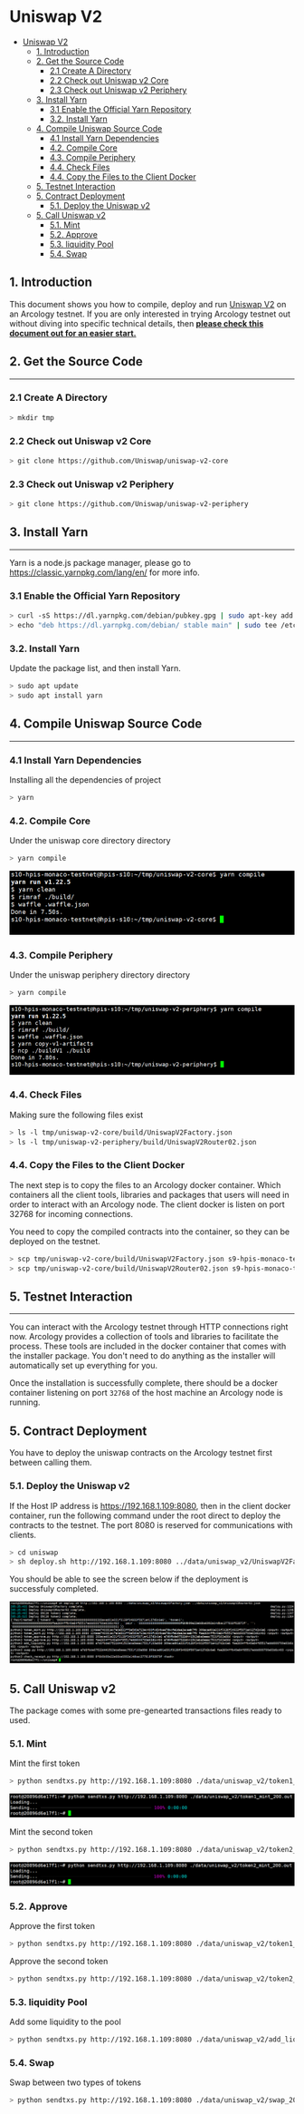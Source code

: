 # Uniswap V2
  
- [Uniswap V2](#uniswap-v2)
  - [1. Introduction](#1-introduction)
  - [2. Get the Source Code](#2-get-the-source-code)
    - [2.1 Create A Directory](#21-create-a-directory)
    - [2.2 Check out Uniswap v2 Core](#22-check-out-uniswap-v2-core)
    - [2.3 Check out Uniswap v2 Periphery](#23-check-out-uniswap-v2-periphery)
  - [3. Install Yarn](#3-install-yarn)
    - [3.1 Enable the Official Yarn Repository](#31-enable-the-official-yarn-repository)
    - [3.2. Install Yarn](#32-install-yarn)
  - [4. Compile Uniswap Source Code](#4-compile-uniswap-source-code)
    - [4.1 Install Yarn Dependencies](#41-install-yarn-dependencies)
    - [4.2. Compile Core](#42-compile-core)
    - [4.3. Compile Periphery](#43-compile-periphery)
    - [4.4. Check Files](#44-check-files)
    - [4.4. Copy the Files to the Client Docker](#44-copy-the-files-to-the-client-docker)
  - [5. Testnet Interaction](#5-testnet-interaction)
  - [5. Contract Deployment](#5-contract-deployment)
    - [5.1. Deploy the Uniswap v2](#51-deploy-the-uniswap-v2)
  - [5. Call Uniswap v2](#5-call-uniswap-v2)
    - [5.1. Mint](#51-mint)
    - [5.2. Approve](#52-approve)
    - [5.3. liquidity Pool](#53-liquidity-pool)
    - [5.4. Swap](#54-swap)

## 1. Introduction

This document shows you how to compile, deploy and run [Uniswap V2](https://github.com/Uniswap) on an Arcology testnet. If you are only interested in trying Arcology testnet out without diving into specific technical details, then **[please check this document out for an easier start.](./uniswap-v2-test-scripts.md)**

## 2. Get the Source Code

---

### 2.1 Create A Directory

```sh
> mkdir tmp
```

### 2.2 Check out Uniswap v2 Core

```sh
> git clone https://github.com/Uniswap/uniswap-v2-core
```

### 2.3 Check out Uniswap v2 Periphery

```sh
> git clone https://github.com/Uniswap/uniswap-v2-periphery
```

## 3. Install Yarn

---
Yarn is a node.js package manager, please go to https://classic.yarnpkg.com/lang/en/ for more info.

### 3.1 Enable the Official Yarn Repository

```sh
> curl -sS https://dl.yarnpkg.com/debian/pubkey.gpg | sudo apt-key add -
> echo "deb https://dl.yarnpkg.com/debian/ stable main" | sudo tee /etc/apt/sources.list.d/yarn.list
```

### 3.2. Install Yarn

Update the package list, and then install Yarn.

```sh
> sudo apt update
> sudo apt install yarn
```

## 4. Compile Uniswap Source Code

---

### 4.1 Install Yarn Dependencies

Installing all the dependencies of project

``` sh
> yarn
```

### 4.2. Compile Core

Under the uniswap core directory directory  

```sh
> yarn compile
```

![alt text](./img/yarn-core-compile.png)

### 4.3. Compile Periphery

Under the uniswap periphery directory directory  

```sh
> yarn compile
```

![alt text](./img/yarn-periphery-compile.png)

### 4.4. Check Files

Making sure the following files exist

```sh
> ls -l tmp/uniswap-v2-core/build/UniswapV2Factory.json
> ls -l tmp/uniswap-v2-periphery/build/UniswapV2Router02.json
```

### 4.4. Copy the Files to the Client Docker

The next step is to copy the files to an Arcology docker container. Which containers all the client tools, libraries and packages that users will need in order to interact with an Arcology node. The client docker is listen on port 32768 for incoming connections.

You need to copy the compiled contracts into the container, so they can be deployed on the testnet.

```sh
> scp tmp/uniswap-v2-core/build/UniswapV2Factory.json s9-hpis-monaco-testnet@192.168.1.109:/home/txs
> scp tmp/uniswap-v2-core/build/UniswapV2Router02.json s9-hpis-monaco-testnet@192.168.1.109:/home/txs
```

## 5. Testnet Interaction

---
You can interact with the Arcology testnet through HTTP connections right now. Arcology provides a collection of tools and libraries to facilitate the process. These tools are included in the docker container that comes with the installer package. You don't need to do anything as the installer will automatically set up everything for you.

Once the installation is successfully complete, there should be a docker container listening on port `32768` of the host machine an Arcology node is running.

## 5. Contract Deployment

You have to deploy the uniswap contracts on the Arcology testnet first between calling them.

### 5.1. Deploy the Uniswap v2

If the Host IP address is https://192.168.1.109:8080, then in the client docker container, run the following command under the root direct to deploy the contracts to the testnet. The port 8080 is reserved for communications with clients.

```sh
> cd uniswap
> sh deploy.sh http://192.168.1.109:8080 ../data/uniswap_v2/UniswapV2Factory.json ../data/uniswap_v2/UniswapV2Router02.json
```

You should be able to see the screen below if the deployment is successfuly completed.

![alt text](./img/uniswap-deployment.png)

## 5. Call Uniswap v2

The package comes with some pre-genearted transactions files ready to used.

### 5.1. Mint

Mint the first token

```sh
> python sendtxs.py http://192.168.1.109:8080 ./data/uniswap_v2/token1_mint_200.out
```

![alt text](./img/uniswap-token1-mint-200.png)

Mint the second token

```sh
> python sendtxs.py http://192.168.1.109:8080 ./data/uniswap_v2/token2_mint_200.out
```

![alt text](./img/uniswap-token2-mint-200.png)

### 5.2. Approve

Approve the first token

```sh
> python sendtxs.py http://192.168.1.109:8080 ./data/uniswap_v2/token1_approve_200.out
```

Approve the second token

```sh
> python sendtxs.py http://192.168.1.109:8080 ./data/uniswap_v2/token2_approve_200.out
```

### 5.3. liquidity Pool

Add some liquidity to the pool

```sh
> python sendtxs.py http://192.168.1.109:8080 ./data/uniswap_v2/add_liquidity_200.out
```

### 5.4. Swap

Swap between two types of tokens

```sh
> python sendtxs.py http://192.168.1.109:8080 ./data/uniswap_v2/swap_200.out
```